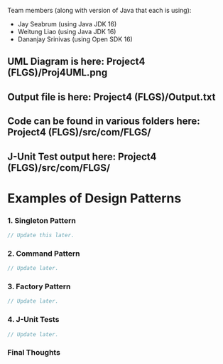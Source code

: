 
Team members (along with version of Java that each is using):

- Jay Seabrum (using Java JDK 16)
- Weitung Liao (using Java JDK 16)
- Dananjay Srinivas (using Open SDK 16)

## UML Diagram is here: Project4 (FLGS)/Proj4UML.png
## Output file is here: Project4 (FLGS)/Output.txt
## Code can be found in various folders here:  Project4 (FLGS)/src/com/FLGS/
## J-Unit Test output here:  Project4 (FLGS)/src/com/FLGS/

# Examples of Design Patterns 



### 1. Singleton Pattern


```java
// Update this later.

```


### 2. Command Pattern


```java
// Update later.
```


### 3. Factory Pattern

```java
// Update later.
```

### 4. J-Unit Tests

```java
// Update later.
```

### Final Thoughts



